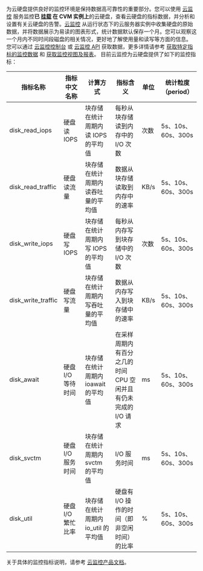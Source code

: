 
为云硬盘提供良好的监控环境是保持数据高可靠性的重要部分。您可以使用 [云监控](https://intl.cloud.tencent.com/document/product/248) 服务监控**已 [挂载](https://intl.cloud.tencent.com/document/product/362/32401) 在 CVM 实例上**的云硬盘，查看云硬盘的指标数据，并分析和设置有关云硬盘的告警。[云监控](https://intl.cloud.tencent.com/document/product/248) 从运行状态下的云服务器实例中收集硬盘的原始数据，并将数据展示为易读的图表形式，统计数据默认保存一个月。您可以观察这一个月内不同时间段磁盘的相关情况，更好地了解使用量和读写等方面的信息。
您可以通过 [云监控控制台](https://console.cloud.tencent.com/monitor/cvm) 或 [云监控 API](https://intl.cloud.tencent.com/document/api/248/4667) 获取数据，更多详情请参考 [获取特定指标的监控数据](https://intl.cloud.tencent.com/document/product/248/6141) 和 [获取监控视图及报表](https://intl.cloud.tencent.com/document/product/248/6142)。
目前云监控为云硬盘提供了如下的监控指标：

| 指标名称               | 指标中文名称  | 计算方式                                     | 指标含义                        | 单位   | 统计粒度（period） |
| ------------------ | ------- | ---------------------------------------- | --------------------------- | ---- | ------------ |
| disk_read_iops          | 硬盘读 IOPS  | 块存储在统计周期内读 IOPS 的平均值 | 每秒从块存储读到内存中的 I/O 次数           | 次数    | 5s、10s、60s、300s |
| disk_read_traffic       | 硬盘读流量 | 块存储在统计周期内读吞吐量的平均值| 数据从块存储读取到内存中的速率     | KB/s  | 5s、10s、60s、300s |
| disk_write_iops           | 硬盘写 IOPS   | 块存储在统计周期内写 IOPS 的平均值 | 每秒从内存写到块存储中的 I/O 次数 | 次数   | 5s、10s、60s、300s |
| disk_write_traffic  | 硬盘写流量   | 块存储在统计周期内写吞吐量的平均值 |数据从内存写入到块存储中的速率 | KB/s  | 5s、10s、60s、300s |
| disk_await | 硬盘 I/O 等待时间   | 块存储在统计周期内 ioawait 的平均值 | 在采样周期内有百分之几的时间 CPU 空闲并且有仍未完成的 I/O 请求              | ms | 5s、10s、60s、300s |
| disk_svctm | 硬盘 I/O 服务时间   | 块存储在统计周期内 svctm 的平均值 | I/O 服务时间 | ms | 5s、10s、60s、300s |
| disk_util      | 硬盘 I/O 繁忙比率  | 块存储在统计周期内 io_util 的平均值 | 硬盘有 I/O 操作的时间（即非空闲时间）的比率 |%  | 5s、10s、60s、300s |

关于具体的监控指标说明，请参考 [云监控产品文档](https://intl.cloud.tencent.com/document/product/248)。
